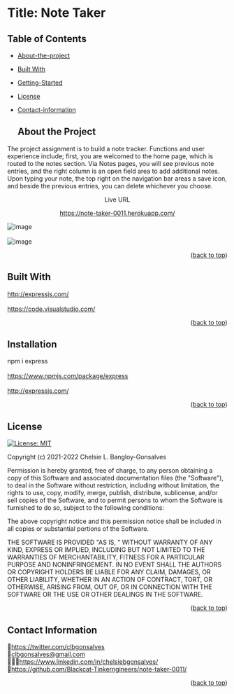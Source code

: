 <div id="top"></div>

# Title: Note Taker


## Table of Contents

* [About-the-project](#About-The-Project)
* [Built With](#Built-With)
* [Getting-Started](#Getting-Started)
* [License](#License)
* [Contact-information](#Contact-Information)


  ## About the Project
  <p></p>
  
The project assignment is to build a note tracker.
Functions and user experience include; first, you are welcomed to the home page, which is routed to the notes section. 
Via Notes pages, you will see previous note entries, and the right column is an open field area to add additional notes. 
Upon typing your note, the top right on the navigation bar areas a save icon, and beside the previous entries, you can delete whichever you choose. 

<p align="center">Live URL</p>
<div align="center"><a href="https://note-taker-0011.herokuapp.com/">https://note-taker-0011.herokuapp.com/</a></div>

![image](https://user-images.githubusercontent.com/88634637/151329495-c90e0561-d6fb-4f19-8c65-b3ede0d6cbac.png)
<br>
</br>
![image](https://user-images.githubusercontent.com/88634637/151329578-6446ae68-7d08-4fa2-88bf-db83e58e7d9b.png)


<div align="center"></div>


<p align="right">(<a href="#top">back to top</a>)</p>

## Built With

<a href="http://expressjs.com/">http://expressjs.com/</a>
<br>
</br>
<a hred="https://code.visualstudio.com/">https://code.visualstudio.com/</a>

<p align="right">(<a href="#top">back to top</a>)</p>



<!-- GETTING STARTED -->


## Installation

npm i express
<br>
</br>
<a href="https://www.npmjs.com/package/express">https://www.npmjs.com/package/express</a>
<br>
</br>
<a href="http://expressjs.com/">http://expressjs.com/</a>


<p align="right">(<a href="#top">back to top</a>)</p>


<!-- LICENSE -->
## License
[![License: MIT](https://img.shields.io/badge/License-MIT-yellow.svg)](https://opensource.org/licenses/MIT)

Copyright (c) 2021-2022 Chelsie L. Bangloy-Gonsalves

Permission is hereby granted, free of charge, to any person obtaining
a copy of this Software and associated documentation files (the
"Software"), to deal in the Software without restriction, including
without limitation, the rights to use, copy, modify, merge, publish,
distribute, sublicense, and/or sell copies of the Software, and to
permit persons to whom the Software is furnished to do so, subject to
the following conditions:

The above copyright notice and this permission notice shall be
included in all copies or substantial portions of the Software.

THE SOFTWARE IS PROVIDED "AS IS, " WITHOUT WARRANTY OF ANY KIND,
EXPRESS OR IMPLIED, INCLUDING BUT NOT LIMITED TO THE WARRANTIES OF
MERCHANTABILITY, FITNESS FOR A PARTICULAR PURPOSE AND
NONINFRINGEMENT. IN NO EVENT SHALL THE AUTHORS OR COPYRIGHT HOLDERS BE
LIABLE FOR ANY CLAIM, DAMAGES, OR OTHER LIABILITY, WHETHER IN AN ACTION
OF CONTRACT, TORT, OR OTHERWISE, ARISING FROM, OUT OF, OR IN CONNECTION
WITH THE SOFTWARE OR THE USE OR OTHER DEALINGS IN THE SOFTWARE.

<p align="right">(<a href="#top">back to top</a>)</p>



<!-- CONTACT -->
## Contact Information

🐓<a href="https://twitter.com/clbgonsalves">https://twitter.com/clbgonsalves</a>
<br>
💌clbgonsalves@gmail.com
<br>
👩🏻‍💻<a href="https://www.linkedin.com/in/chelsiebgonsalves/">https://www.linkedin.com/in/chelsiebgonsalves/</a>
<br>
🧁<a href="https://github.com/Blackcat-Tinkerngineers/note-taker-0011/">https://github.com/Blackcat-Tinkerngineers/note-taker-0011/</a>
<br>
<p align="right">(<a href="#top">back to top</a>)</p>
